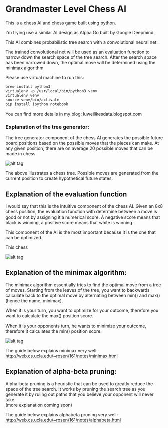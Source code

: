 # Grandmaster Level Chess AI

This is a chess AI and chess game built using python. 

I'm trying use a similar AI design as Alpha Go built by Google Deepmind.

This AI combines probabilistic tree search with a convolutional neural net.

The trained convolutional net will be used as an evaluation function to narrow down the search space of the tree search.  After the search space has been narrowed down, the optimal move will be determined using the minimax algorithm


Please use virtual machine to run this:

```
brew install python3
virtualenv -p /usr/local/bin/python3 venv 
virtualenv venv
source venv/bin/activate
pip install ipython notebook
```

You can find more details in my blog:
luweilikesdata.blogspot.com




### Explanation of the tree generator:

The tree generator component of the chess AI generates the possible future board positions based on the possible moves that the pieces can make.  At any given position, there are on average 20 possible moves that can be made in chess.

![alt tag](http://www.andreykurenkov.com/writing/images/2016-4-15-a-brief-history-of-game-ai/2-evalfunc.png)

The above illustrates a chess tree.  Possible moves are generated from the current position to create hypothetical future states. 

## Explanation of the evaluation function

I would say that this is the intuitive component of the chess AI.  Given an 8x8 chess position, the evaluation function with determine between a move is good or not by assigning it a numerical score.   A negative score means that black is winning, a positive score means that white is winning.

This component of the AI is the most important because it is the one that can be optimized.

This chess

![alt tag](http://www.neurosciencemarketing.com/wp-content/uploads/2015/06/einstein-valuable-540x338.jpg)

## Explanation of the minimax algorithm:

The minimax algorithm essentially tries to find the optimal move from a tree of moves.   Starting from the leaves of the tree, you want to backwards calculate back to the optimal move by alternating between min() and max() (hence the name, minimax). 

When it is your turn, you want to optimize for your outcome, therefore you want to calculate the max() position score. 

When it is your opponents turn, he wants to minimize your outcome, therefore it calculates the min() position score.

![alt tag](https://www3.ntu.edu.sg/home/ehchua/programming/java/images/GameTTT_minimax.png)


The guide below explains minimax very well:
http://web.cs.ucla.edu/~rosen/161/notes/minimax.html

## Explanation of alpha-beta pruning:

Alpha-beta pruning is a heuristic that can be used to greatly reduce the space of the tree search.  It works by pruning the search tree as you generate it by ruling out paths that you believe your opponent will never take.  
(more explanation coming soon)

The guide below explains alphabeta pruning very well:
http://web.cs.ucla.edu/~rosen/161/notes/alphabeta.html

